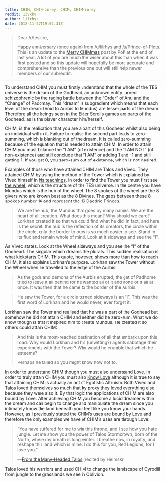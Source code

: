 ```yaml
---
title: CHIM, CHIM-in-ey, CHIM, CHIM-in-ey
reddit: 13vxkv
author: lilrhys
date: 2012-11-27T19:02:31Z
---
```


> Dear /r/teslore,
>
> Happy anniversary (once again) from /u/lilrhys and /u/Prince-of-Plots. This is
> an update to the [Merry CHIMmas][0] post by PoP at the end of last year. A lot
> of you are much the wiser about this than when it was first posted and so this
> update will hopefully be more accurate and comprehensive than the previous one
> but will still help newer members of our subreddit.

----

To understand CHIM you must firstly understand that the whole of the TES
universe is the dream of the Godhead, an unknown entity turned schizophrenic by
the raging battle between the “Order” of Anu and the “Change” of Padomay. This
“dream” is subgradient which means that each level of the dream (Void to Aurbis
to Mundus) are lesser parts of the dream. Therefore all the beings seen in the
Elder Scrolls games are parts of the Godhead, as is the player character
him/herself.

CHIM, is the realisation that you are a part of this Godhead whilst also being
an individual within it. Failure to realise the second part leads to
zero-summing, which is blanking out of the dream. It is called zero-summing
because of the equation that is needed to attain CHIM. In order to attain CHIM
you must balance the “I AM” (of existence) and the “I AM NOT” (of non-existence)
and still conclude that “I AM” or adding 1 and -1 and still getting 1. If you
get 0, you zero-sum out of existence, which is not desired.

Examples of those who have attained CHIM are Talos and Vivec. They attained CHIM
by using the method of the Tower which is explained by Vivec himself in [his
teachings][1]. In order to find the Tower you must first see [the wheel][2],
which is the structure of the TES universe. In the centre you have Mundus which
is the hub of the wheel. The 8 spokes of the wheel are the 8 givers who are
known best as the 8 Divines. The gaps between these 8 spokes number 16 and
represent the 16 Daedric Princes.

> We are the hub, the Mundus that goes by many names. We are the heart of all
> creation. What does this mean? Why should we care? Lorkhan created it so that
> we could find what he did. In fact, and here is the secret: the hub is the
> reflection of its creators, the circle within the circle, only the border to
> ours is so much easier to see. Stand in its flux and remain whole of mind.
> Look at it sideways and see the “I”.

As Vivec states. Look at the Wheel sideways and you see the “I” of the Godhead.
The singular which dreams the plurals. This sudden realisation is what
kickstarts CHIM. This quote, however, shows more than how to reach CHIM, it also
explains Lorkhan’s purpose. Lorkhan saw the Tower without the Wheel when he
travelled to the edge of the Aurbis:

> As the gods and demons of the Aurbis erupted, the get of Padhome tried to
> leave it all behind for he wanted all of it and none of it all at once. It was
> then that he came to the border of the Aurbis.

> He saw the Tower, for a circle turned sideways is an “I”. This was the first
> word of Lorkhan and he would never, ever forget it.

Lorkhan saw the Tower and realised that he was a part of the Godhead but somehow
he did not attain CHIM and neither did he zero-sum. What we do know though is
that it inspired him to create Mundus. He created it so others could attain
CHIM:

> And this is the most-reached destination of all that embark upon this road.
> Why would Lorkhan and his (unwitting?) agents sabotage their experiments with
> the Tower? Why would he crumble that which he esteems?
>
> Perhaps he failed so you might know how not to.

In order to understand CHIM though you must also understand Love. In order to
truly attain CHIM you must also [Know Love][3] although it is true to say that
attaining CHIM is actually an act of Egotistic Altruism. Both Vivec and Talos
loved themselves so much that by proxy they loved everything else because they
were also it. By that logic the applications of CHIM are also bound by Love.
After achieving CHIM you become a lucid dreamer within the dream and can begin
to change and manipulate the dream since you intimately know the land beneath
your feet like you know your hands. However, as I previously stated the CHIM’s
uses are bound by Love and therefore the only examples we have of CHIM’s uses
are through Love:

> “You have suffered for me to win this throne, and I see how you hate jungle.
> Let me show you the power of Talos Stormcrown, born of the North, where my
> breath is long winter. I breathe now, in royalty, and reshape this land which
> is mine. I do this for you, Red Legions, for I love you.”
>
> —[From the Many-Headed Talos][4] (recited by Heimskr)

Talos loved his warriors and used CHIM to change the landscape of Cyrodiil from
jungle to the grasslands we see in Oblivion.

[0]: https://old.reddit.com/r/teslore/comments/np26d/merry_chimmas_rteslore/
[1]: https://www.imperial-library.info/content/tower
[2]: https://upload.wikimedia.org/wikipedia/commons/thumb/d/df/Dharma_Wheel.svg/220px-Dharma_Wheel.svg.png
[3]: https://old.reddit.com/r/teslore/comments/pojhf/know_love/
[4]: https://www.imperial-library.info/content/many-headed-talos
